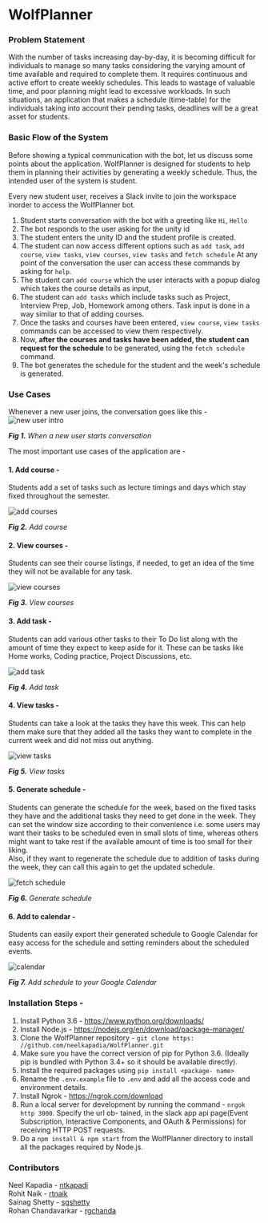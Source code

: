# WolfPlanner
### Problem Statement
With the number of tasks increasing day-by-day, it is becoming difficult for individuals to manage so many tasks considering the varying amount of time available and required to complete them. It requires continuous and active effort to create weekly schedules. This leads to wastage of valuable time, and poor planning might lead to excessive workloads. In such situations, an application that makes a schedule (time-table) for the individuals taking into account their pending tasks, deadlines will be a great asset for students. 
 

### Basic Flow of the System
Before showing a typical communication with the bot, let us discuss some points about the application.
WolfPlanner is designed for students to help them in planning their activities by generating a weekly schedule. Thus, the intended user of the system is student.

Every new student user, receives a Slack invite to join the workspace inorder to access the WolfPlanner bot.
1. Student starts conversation with the bot with a greeting like `Hi`, `Hello`
2. The bot responds to the user asking for the unity id
3. The student enters the unity ID and the student profile is created.
4. The student can now access different options such as `add task`, `add course`,  `view tasks`, `view courses`, `view tasks` and `fetch schedule`
At any point of the conversation the user can access these commands by asking for `help`.
5. The student can `add course` which the user interacts with a popup dialog which takes the course details as input,
6. The student can `add tasks` which include tasks such as Project, Interview Prep, Job, Homework among others. Task input is done in a way similar to that of adding courses.
7. Once the tasks and courses have been entered,  `view course`, `view tasks` commands can be accessed to view them respectively.
8. Now, **after the courses and tasks have been added, the student can request for the schedule** to be generated, using the `fetch schedule` command.
9. The bot generates the schedule for the student and the week's schedule is generated. 

### Use Cases
Whenever a new user joins, the conversation goes like this - 
![new user intro](https://user-images.githubusercontent.com/18022447/37309791-5b0d222a-2618-11e8-8ffb-fbe82226f80b.gif)

_**Fig 1.** When a new user starts conversation_


The most important use cases of the application are -

#### 1. Add course -

Students add a set of tasks such as lecture timings and days which stay fixed throughout the semester. 

![add courses](https://user-images.githubusercontent.com/18022447/37310346-01c44bb0-261a-11e8-9991-6f4c804d7386.gif)

_**Fig 2.** Add course_

#### 2. View courses -

Students can see their course listings, if needed, to get an idea of the time they will not be available for any task.

![view courses](https://user-images.githubusercontent.com/18022447/37310381-1b7ffa68-261a-11e8-9d62-3d256fe893d3.gif)

_**Fig 3.** View courses_

#### 3. Add task -

Students can add various other tasks to their To Do list along with the amount of time they expect to keep aside for it. These can be tasks like Home works, Coding practice, Project Discussions, etc.

![add task](https://user-images.githubusercontent.com/18022447/37311307-257c2b56-261d-11e8-9ac3-d69e3e44be44.gif)

_**Fig 4.** Add task_

#### 4. View tasks - 

Students can take a look at the tasks they have this week. This can help them make sure that they added all the tasks they want to complete in the current week and did not miss out anything. 

![view tasks](https://user-images.githubusercontent.com/18022447/37311329-36399cc6-261d-11e8-9cc4-189431084bf5.gif)

_**Fig 5.** View tasks_

#### 5. Generate schedule -

Students can generate the schedule for the week, based on the fixed tasks they have and the additional tasks they need to get done in the week. They can set the window size according to their convenience i.e. some users may want their tasks to be scheduled even in small slots of time, whereas others might want to take rest if the available amount of time is too small for their liking.  
Also, if they want to regenerate the schedule due to addition of tasks during the week, they can call this again to get the updated schedule.

![fetch schedule](https://user-images.githubusercontent.com/18022447/37311732-d86e54c2-261e-11e8-8983-24452b15b32e.gif)

_**Fig 6.** Generate schedule_

#### 6. Add to calendar -

Students can easily export their generated schedule to Google Calendar for easy access for the schedule and setting reminders about the scheduled events.

![calendar](https://user-images.githubusercontent.com/18022447/37869101-1723789c-2f88-11e8-9b81-22178f436e71.gif)

_**Fig 7.** Add schedule to your Google Calendar_

### Installation Steps -
1. Install Python 3.6 - https://www.python.org/downloads/ 
2. Install Node.js - https://nodejs.org/en/download/package-manager/
3. Clone the WolfPlanner repository - `git clone https: //github.com/neelkapadia/WolfPlanner.git`
4. Make sure you have the correct version of pip for Python 3.6. (Ideally pip is bundled with Python 3.4+ so it should be available directly).
5. Install the required packages using `pip install <package- name>`
6. Rename the `.env.example` file to `.env` and add all the access code and environment details.
7. Install Ngrok - https://ngrok.com/download
8. Run a local server for development by running the command - `nrgok http 3000`. Specify the url ob- tained, in the slack app api page(Event Subscription, Interactive Components, and OAuth & Permissions) for receiving HTTP POST requests.
9. Do a `npm install & npm start` from the WolfPlanner directory to install all the packages required by Node.js.

### Contributors
Neel Kapadia - [ntkapadi](https://github.com/neelkapadia)<br/>
Rohit Naik - [rtnaik](https://github.com/rohitnaik246)<br/>
Sainag Shetty - [sgshetty](https://github.com/SainagShetty)<br/>
Rohan Chandavarkar - [rgchanda](https://github.com/RohanChandavarkar)
